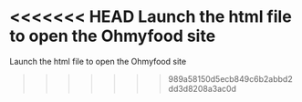<<<<<<< HEAD
Launch the html file to open the Ohmyfood site
=======
Launch the html file to open the Ohmyfood site
>>>>>>> 989a58150d5ecb849c6b2abbd2dd3d8208a3ac0d
